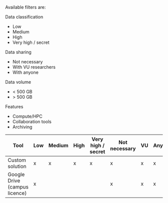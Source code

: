 Available filters are:

Data classification
- Low
- Medium
- High
- Very high / secret
    
Data sharing
- Not necessary
- With VU researchers
- With anyone

Data volume
- < 500 GB
- \> 500 GB

Features
- Compute/HPC
- Collaboration tools
- Archiving


| Tool                          | Low | Medium | High | Very high / secret | Not necessary | VU | Anyone | <500 GB | >500 GB | Compute/HPC | Collaboration tools | Archiving/Publishing |
| ----------------------------- | --- | ------ | ---- | ------------------ | ------------- | -- | ------ | ------- | ------- | ----------- | ------------------- | -------------------- |
| Custom solution               | x   | x      | x    | x                  | x             | x  | x      | x       | x       | x           | x                   | x                    |
| Google Drive (campus licence) | x   |        |      |                    | x             | x  | x      | x       | x       |             | x                   |                      |   
